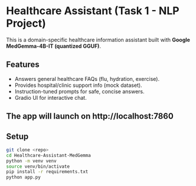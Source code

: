 # Healthcare Assistant (Task 1 - NLP Project)

This is a domain-specific healthcare information assistant built with **Google MedGemma-4B-IT (quantized GGUF)**.

## Features
- Answers general healthcare FAQs (flu, hydration, exercise).
- Provides hospital/clinic support info (mock dataset).
- Instruction-tuned prompts for safe, concise answers.
- Gradio UI for interactive chat.

## The app will launch on http://localhost:7860
## Setup
```bash
git clone <repo>
cd Healthcare-Assistant-MedGemma
python -m venv venv
source venv/bin/activate
pip install -r requirements.txt
python app.py 
